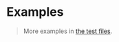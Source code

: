 # Examples

> More examples in [the test files](https://github.com/aureooms/deepcompare/tree/master/test/src).
